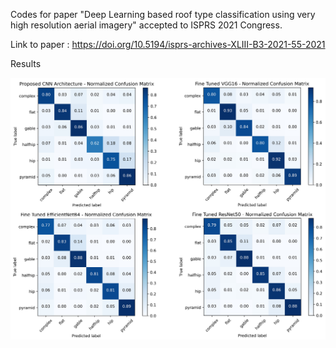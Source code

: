 Codes for paper "Deep Learning based roof type classification using very high resolution aerial imagery" accepted to ISPRS 2021 Congress.

Link to paper : https://doi.org/10.5194/isprs-archives-XLIII-B3-2021-55-2021

Results 

![alt text](results.jpg)
